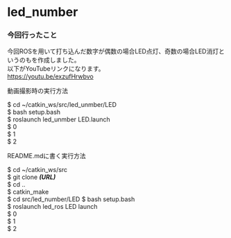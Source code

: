 # led_number

### 今回行ったこと
今回ROSを用いて打ち込んだ数字が偶数の場合LED点灯、奇数の場合LED消灯というのもを作成しました。  
以下がYouTubeリンクになります。  
https://youtu.be/exzufHrwbvo

動画撮影時の実行方法  
  
$ cd ~/catkin_ws/src/led_unmber/LED  
$ bash setup.bash  
$ roslaunch led_unmber LED.launch  
$ 0  
$ 1  
$ 2  
  
  
README.mdに書く実行方法  
  
$ cd ~/catkin_ws/src  
$ git clone ***(URL)***  
$ cd ..  
$ catkin_make  
$ cd src/led_number/LED
$ bash setup.bash  
$ roslaunch led_ros LED launch  
$ 0  
$ 1  
$ 2  

